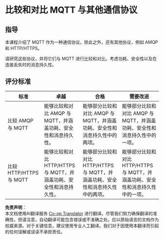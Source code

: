 <!--
CO_OP_TRANSLATOR_METADATA:
{
  "original_hash": "0d4033cdd7b5b5475c63770102e38480",
  "translation_date": "2025-08-24T23:09:03+00:00",
  "source_file": "1-getting-started/lessons/4-connect-internet/assignment.md",
  "language_code": "zh"
}
-->
# 比较和对比 MQTT 与其他通信协议

## 指导

本课程介绍了 MQTT 作为一种通信协议。除此之外，还有其他协议，例如 AMQP 和 HTTP/HTTPS。

请研究这些协议，并将它们与 MQTT 进行比较和对比。考虑功耗、安全性以及在连接丢失时的消息持久性。

## 评分标准

| 标准 | 卓越 | 合格 | 需要改进 |
| -------- | --------- | -------- | ----------------- |
| 比较 AMQP 与 MQTT | 能够比较和对比 AMQP 与 MQTT，并涵盖功耗、安全性和消息持久性。 | 能够部分比较和对比 AMQP 与 MQTT，并涵盖功耗、安全性和消息持久性中的两项。 | 能够部分比较和对比 AMQP 与 MQTT，并涵盖功耗、安全性和消息持久性中的一项。 |
| 比较 HTTP/HTTPS 与 MQTT | 能够比较和对比 HTTP/HTTPS 与 MQTT，并涵盖功耗、安全性和消息持久性。 | 能够部分比较和对比 HTTP/HTTPS 与 MQTT，并涵盖功耗、安全性和消息持久性中的两项。 | 能够部分比较和对比 HTTP/HTTPS 与 MQTT，并涵盖功耗、安全性和消息持久性中的一项。 |

**免责声明**：  
本文档使用AI翻译服务 [Co-op Translator](https://github.com/Azure/co-op-translator) 进行翻译。尽管我们努力确保翻译的准确性，但请注意，自动翻译可能包含错误或不准确之处。应以原始语言的文档作为权威来源。对于关键信息，建议使用专业人工翻译。我们对于因使用本翻译而引起的任何误解或误读不承担责任。
